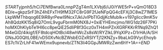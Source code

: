 $START$yjpnh5/hCi7ENfBwra0LnnpPZgT4m1LXVbj6/iJ0iYWE5rP+vQmO18D38D/e+gkpzSrF3hZ4hEFxTH9fM32FC8rG9F2fJeNFpQG4cEFXj3C8wZ71MESLkpWMThbqog6E9iR8yrPewI9Ncx7JklJvIPbTlGdjjKcMublk+v197glicc9mK5vAh8QdzKK15q8iQ7OmL9vguFbrmM0NX8J+0xiEYHEmcjmo/WG1dz26F7PKihoMXOhKIybTe1Hl6cc8peQiE25dliP8f3Gcz0xTH4mPZnXGRFKKrR1Nq9ZhQ1M4eGiD/4ikigf/EF8tdcqHOtBcl48whWcZs8sW/RYZIkL9YqXIPz+D1rHA/A/SHGNsJG0QltL0BE/vD50XvNcBZWsbEOZxRSIYTj12KNZy+9baLkG9VycEhoybES7c1VZrLhF41wWEmx9upnevb/ZTN3Ii4GGpJMWRzZwn6hY+1A==$END$